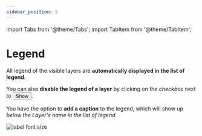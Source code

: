 ```yaml
---
sidebar_position: 5
---
```

import Tabs from '@theme/Tabs';
import TabItem from '@theme/TabItem';


# Legend

All legend of the visible layers are **automatically displayed in the list of legend**.

You can also **disable the legend of a layer** by clicking on the *checkbox* next to <button>Show</button>.

You have the option to **add a caption** to the legend, which will show up *below the Layer's name in the list of legend*.

<div style={{ display: 'flex', flexDirection: 'column', alignItems: 'center'}}>
  <img src={require('/img/map/styling/legend.png').default} alt="label font size" style={{ maxHeight: "Auto", maxWidth: "Auto", objectFit: "cover"}}/>
</div> 

<br></br>




